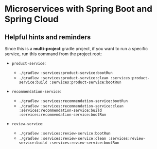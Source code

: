 # Microservices with Spring Boot and Spring Cloud

## Helpful hints and reminders
Since this is a **multi-project** gradle project, if you want to run a specific service, run this command from the
project root:

- `product-service`:
    - `./gradlew :services:product-service:bootRun`
    - `./gradlew :services:product-service:clean :services:product-service:build :services:product-service:bootRun`

- `recommendation-service`:
    - `./gradlew :services:recommendation-service:bootRun`
    - `./gradlew :services:recommendation-service:clean :services:recommendation-service:build :services:recommendation-service:bootRun`

- `review-service`:
    - `./gradlew :services:review-service:bootRun`
    - `./gradlew :services:review-service:clean :services:review-service:build :services:review-service:bootRun`



